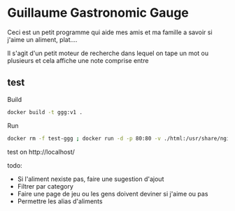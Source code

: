 # Guillaume Gastronomic Gauge

Ceci est un petit programme qui aide mes amis et ma famille a savoir si j'aime un aliment, plat....

Il s'agit d'un petit moteur de recherche dans lequel on tape un mot ou plusieurs et cela affiche une note comprise entre

## test

Build

```bash
docker build -t ggg:v1 .
```

Run

```bash
docker rm -f test-ggg ; docker run -d -p 80:80 -v ./html:/usr/share/nginx/html/ --name test-ggg ggg:v1
```

test on http://localhost/

todo:
- Si l'aliment nexiste pas, faire une sugestion d'ajout
- Filtrer par category
- Faire une page de jeu ou les gens doivent deviner si j'aime ou pas
- Permettre les alias d'aliments